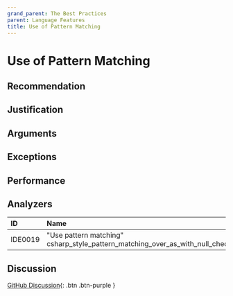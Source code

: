 ```yaml
---
grand_parent: The Best Practices
parent: Language Features
title: Use of Pattern Matching
---
```


# Use of Pattern Matching

## Recommendation

## Justification

## Arguments

## Exceptions

## Performance

## Analyzers

| ID | Name | Value
|:-|:-|:-|
| IDE0019 | "Use pattern matching"<br>csharp_style_pattern_matching_over_as_with_null_check | |

## Discussion

[GitHub Discussion](){: .btn .btn-purple }